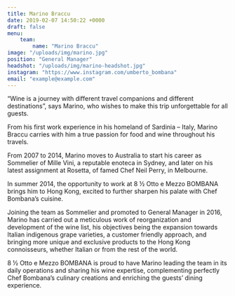 ```yaml
---
title: Marino Braccu
date: 2019-02-07 14:50:22 +0000
draft: false
menu: 
    team:
        name: "Marino Braccu"
image: "/uploads/img/marino.jpg"
position: "General Manager"
headshot: "/uploads/img/marino-headshot.jpg"
instagram: "https://www.instagram.com/umberto_bombana"
email: "example@example.com"
---
```

“Wine is a journey with different travel companions and different destinations”, says Marino, who wishes to make this trip unforgettable for all guests.

From his first work experience in his homeland of Sardinia – Italy, Marino Braccu carries with him a true passion for food and wine throughout his travels.

From 2007 to 2014, Marino moves to Australia to start his career as Sommelier of Mille Vini, a reputable enoteca in Sydney, and later on his latest assignment at Rosetta, of famed Chef Neil Perry, in Melbourne.

In summer 2014, the opportunity to work at 8 ½ Otto e Mezzo BOMBANA brings him to Hong Kong, excited to further sharpen his palate with Chef Bombana’s cuisine.

Joining the team as Sommelier and promoted to General Manager in 2016, Marino has carried out a meticulous work of reorganization and development of the wine list, his objectives being the expansion towards Italian indigenous grape varieties, a customer friendly approach, and bringing more unique and exclusive products to the Hong Kong connoisseurs, whether Italian or from the rest of the world.

8 ½ Otto e Mezzo BOMBANA is proud to have Marino leading the team in its daily operations and sharing his wine expertise, complementing perfectly Chef Bombana’s culinary creations and enriching the guests’ dining experience.